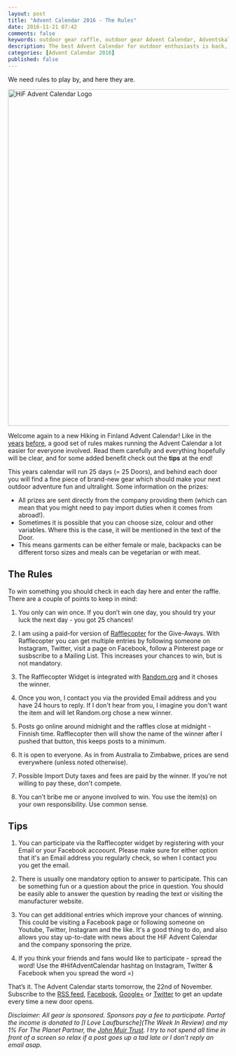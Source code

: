 ```yaml
---
layout: post
title: "Advent Calendar 2016 - The Rules"
date: 2016-11-21 07:42
comments: false
keywords: outdoor gear raffle, outdoor gear Advent Calendar, Adventskalender
description: The best Advent Calendar for outdoor enthusiasts is back, full of great prizes which will enhance your adventures and make them more ultralight & fun!
categories: [Advent Calendar 2016]
published: false
---
```


We need rules to play by, and here they are.

<a href="http://www.flickr.com/photos/hendrikmorkel/8230998731/" title="HiF Advent Calendar"><img src="http://farm9.staticflickr.com/8350/8230998731_e265161b94_b.jpg" width="1024" height="768" alt="HiF Advent Calendar Logo"></a>

<!-- more -->

Welcome again to a new Hiking in Finland Advent Calendar! Like in the [years](https://hikinginfinland.com/blog/categories/advent-calendar-2014/) [before](https://hikinginfinland.com/blog/categories/advent-calendar-2015/), a good set of rules makes running the Advent Calendar a lot easier for everyone involved. Read them carefully and everything hopefully will be clear, and for some added benefit check out the **tips** at the end!

This years calendar will run 25 days (= 25 Doors), and behind each door you will find a fine piece of brand-new gear which should make your next outdoor adventure fun and ultralight. Some information on the prizes:

- All prizes are sent directly from the company providing them (which can mean that you might need to pay import duties when it comes from abroad!).
- Sometimes it is possible that you can choose size, colour and other variables. Where this is the case, it will be mentioned in the text of the Door.
- This means garments can be either female or male, backpacks can be different torso sizes and meals can be vegetarian or with meat. 

## The Rules

To win something you should check in each day here and enter the raffle. There are a couple of points to keep in mind:

1. You only can win once. If you don’t win one day, you should try your luck the next day - you got 25 chances!

2. I am using a paid-for version of [Rafflecopter](https://www.rafflecopter.com/) for the Give-Aways. With Rafflecopter you can get multiple entries by following someone on Instagram, Twitter, visit a page on Facebook, follow a Pinterest page or susbscribe to a Mailing List. This increases your chances to win, but is not mandatory. 

3. The Rafflecopter Widget is integrated with [Random.org](http://www.random.org/) and it choses the winner. 

4. Once you won, I contact you via the provided Email address and you have 24 hours to reply. If I don't hear from you, I imagine you don't want the item and will let Random.org chose a new winner.

5. Posts go online around midnight and the raffles close at midnight - Finnish time. Rafflecopter then will show the name of the winner after I pushed that button, this keeps posts to a minimum.

6. It is open to everyone. As in from Australia to Zimbabwe, prices are send everywhere (unless noted otherwise).

7. Possible Import Duty taxes and fees are paid by the winner. If you're not willing to pay these, don't compete. 

8. You can’t bribe me or anyone involved to win. You use the item(s) on your own responsibility. Use common sense.

## Tips

1. You can participate via the Rafflecopter widget by registering with your Email or your Facebook accoount. Please make sure for either option that it's an Email address you regularly check, so when I contact you you get the email. 

2. There is usually one mandatory option to answer to participate. This can be something fun or a question about the price in question. You should be easily able to answer the question by reading the text or visiting the manufacturer website. 

3. You can get additional entries which improve your chances of winning. This could be visiting a Facebook page or following someone on Youtube, Twitter, Instagram and the like. It's a good thing to do, and also allows you stay up-to-date with news about the HiF Advent Calendar and the company sponsoring the prize.

4. If you think your friends and fans would like to participate - spread the word! Use the #HifAdventCalendar hashtag on Instagram, Twitter & Facebook when you spread the word =)

That’s it. The Advent Calendar starts tomorrow, the 22nd of November. Subscribe to the [RSS feed](http://hikinginfinland.com/atom.xml), [Facebook](https://www.facebook.com/hikinginfinland), [Google+](https://plus.google.com/105082905705272949032) or [Twitter](https://twitter.com/hendrikmorkel) to get an update every time a new door opens.

*Disclaimer: All gear is sponsored. Sponsors pay a fee to participate. Partof the income is donated to [I Love Laufbursche](The Week In Review) and my 1% For The Planet Partner, the [John Muir Trust](https://www.johnmuirtrust.org). I try to not spend all time in front of a screen so relax if a post goes up a tad late or I don’t reply an email asap.*